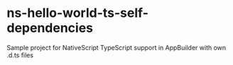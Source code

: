# ns-hello-world-ts-self-dependencies
Sample project for NativeScript TypeScript support in AppBuilder with own .d.ts files
